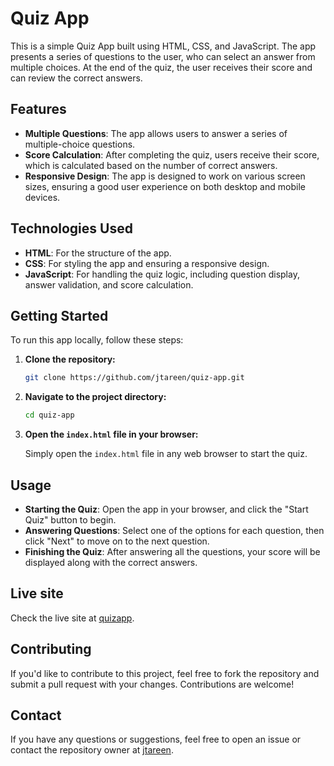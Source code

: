 # Quiz App

This is a simple Quiz App built using HTML, CSS, and JavaScript. The app presents a series of questions to the user, who can select an answer from multiple choices. At the end of the quiz, the user receives their score and can review the correct answers.

## Features

- **Multiple Questions**: The app allows users to answer a series of multiple-choice questions.
- **Score Calculation**: After completing the quiz, users receive their score, which is calculated based on the number of correct answers.
- **Responsive Design**: The app is designed to work on various screen sizes, ensuring a good user experience on both desktop and mobile devices.

## Technologies Used

- **HTML**: For the structure of the app.
- **CSS**: For styling the app and ensuring a responsive design.
- **JavaScript**: For handling the quiz logic, including question display, answer validation, and score calculation.

## Getting Started

To run this app locally, follow these steps:

1. **Clone the repository:**

   ```bash
   git clone https://github.com/jtareen/quiz-app.git
   ```

2. **Navigate to the project directory:**

   ```bash
   cd quiz-app
   ```

3. **Open the `index.html` file in your browser:**

   Simply open the `index.html` file in any web browser to start the quiz.

## Usage

- **Starting the Quiz**: Open the app in your browser, and click the "Start Quiz" button to begin.
- **Answering Questions**: Select one of the options for each question, then click "Next" to move on to the next question.
- **Finishing the Quiz**: After answering all the questions, your score will be displayed along with the correct answers.

## Live site

Check the live site at [quizapp](https://jtareen.github.io/quiz-app/).

## Contributing

If you'd like to contribute to this project, feel free to fork the repository and submit a pull request with your changes. Contributions are welcome!

## Contact

If you have any questions or suggestions, feel free to open an issue or contact the repository owner at [jtareen](https://github.com/jtareen).
